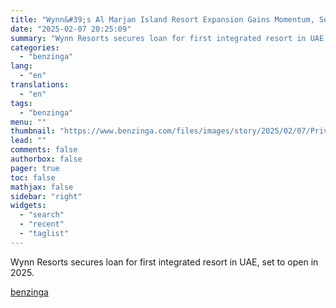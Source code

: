 ```yaml
---
title: "Wynn&#39;s Al Marjan Island Resort Expansion Gains Momentum, Secures Financing"
date: "2025-02-07 20:25:09"
summary: "Wynn Resorts secures loan for first integrated resort in UAE, set to open in 2025."
categories:
  - "benzinga"
lang:
  - "en"
translations:
  - "en"
tags:
  - "benzinga"
menu: ""
thumbnail: "https://www.benzinga.com/files/images/story/2025/02/07/Private-credit-fund.jpeg"
lead: ""
comments: false
authorbox: false
pager: true
toc: false
mathjax: false
sidebar: "right"
widgets:
  - "search"
  - "recent"
  - "taglist"
---
```


Wynn Resorts secures loan for first integrated resort in UAE, set to open in 2025.

[benzinga](https://www.benzinga.com/25/02/43557307/wynns-al-marjan-island-resort-expansion-gains-momentum-secures-record-24-billion-loan)

